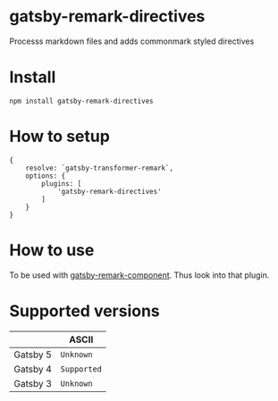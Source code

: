 # gatsby-remark-directives

Processs markdown files and adds commonmark styled directives 


# Install

    npm install gatsby-remark-directives

# How to setup

    {
	    resolve: `gatsby-transformer-remark`,
	    options: {
		    plugins: [
			    'gatsby-remark-directives'
		    ]
	    }
    }

# How to use 

To be used with [gatsby-remark-component](https://www.gatsbyjs.com/plugins/gatsby-remark-component/). Thus look into that plugin.

# Supported versions

|                |ASCII                          
|----------------|-------------------------------
|Gatsby 5        |`Unknown`            
|Gatsby 4        |`Supported`            
|Gatsby 3        |`Unknown`